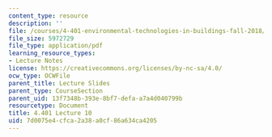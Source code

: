 ```yaml
---
content_type: resource
description: ''
file: /courses/4-401-environmental-technologies-in-buildings-fall-2018/7d0075e4cfca2a38a0cf86a634ca4205_MIT4_401F18_lec10.pdf
file_size: 5972729
file_type: application/pdf
learning_resource_types:
- Lecture Notes
license: https://creativecommons.org/licenses/by-nc-sa/4.0/
ocw_type: OCWFile
parent_title: Lecture Slides
parent_type: CourseSection
parent_uid: 13f7348b-393e-8bf7-defa-a7a4d040799b
resourcetype: Document
title: 4.401 Lecture 10
uid: 7d0075e4-cfca-2a38-a0cf-86a634ca4205
---
```

